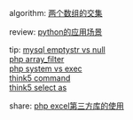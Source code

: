

algorithm: 
 [两个数组的交集](/algorithm/arts_week8_20190902/solution.php)  

review:  [python的应用场景](/review/arts_week8_20190902/readme.md)

tip: 
 [mysql emptystr vs null](tip/arts_week8_20190902/mysql_emptystr_vs_null.md)  
 [php array_filter](/tip/arts_week8_20190902/php_array_filter.md)  
 [php system vs exec](/tip/arts_week8_20190902/php_system_vs_exec)  
 [think5 command ](/tip/arts_week8_20190902/think5_command.md)   
 [think5 select as](/tip/arts_week8_20190902/think5_select_as.md)

share: 
  [php excel第三方库的使用](/share/arts_week8_20190902/readme.md)
